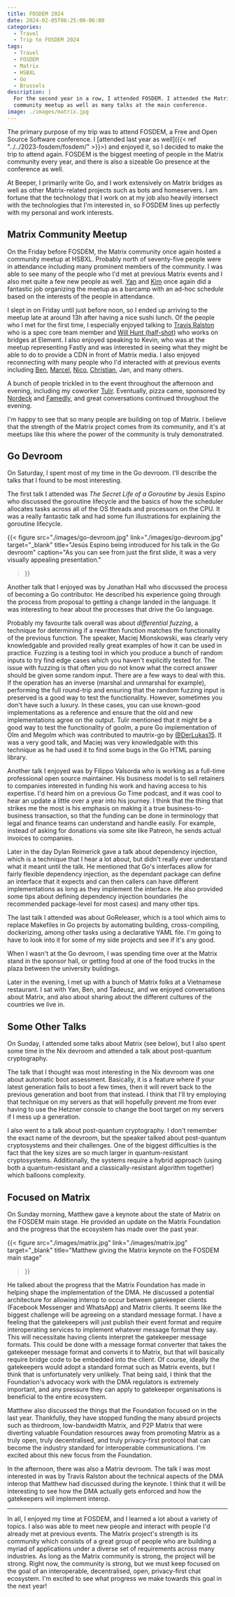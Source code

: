 ```yaml
---
title: FOSDEM 2024
date: 2024-02-05T06:25:00-06:00
categories:
  - Travel
  - Trip to FOSDEM 2024
tags:
  - Travel
  - FOSDEM
  - Matrix
  - HSBXL
  - Go
  - Brussels
description: |
  For the second year in a row, I attended FOSDEM. I attended the Matrix
  community meetup as well as many talks at the main conference.
image: ./images/matrix.jpg
---
```


The primary purpose of my trip was to attend FOSDEM, a Free and Open Source
Software conference. I [attended last year as well]({{< ref
"../../2023-fosdem/fosdem/" >}}>) and enjoyed it, so I decided to make the trip
to attend again. FOSDEM is the biggest meeting of people in the Matrix community
every year, and there is also a sizeable Go presence at the conference as well.

At Beeper, I primarily write Go, and I work extensively on Matrix bridges as
well as other Matrix-related projects such as bots and homeservers. I am fortune
that the technology that I work on at my job also heavily intersect with the
technologies that I'm interested in, so FOSDEM lines up perfectly with my
personal and work interests.

## Matrix Community Meetup

On the Friday before FOSDEM, the Matrix community once again hosted a community
meetup at HSBXL. Probably north of seventy-five people were in attendance
including many prominent members of the community. I was able to see many of the
people who I'd met at previous Matrix events and I also met quite a few new
people as well. [Yan](https://www.linkedin.com/in/yncyrydybyl/) and
[Kim](https://github.com/harharlinks) once again did a fantastic job organizing
the meetup as a barcamp with an ad-hoc schedule based on the interests of the
people in attendance.

I slept in on Friday until just before noon, so I ended up arriving to the
meetup late at around 13h after having a nice sushi lunch. Of the people who I
met for the first time, I especially enjoyed talking to
[Travis Ralston](https://github.com/travisr) who is a spec core team member and
[Will Hunt (half-shot)](https://github.com/half-shot) who works on bridges at
Element. I also enjoyed speaking to Kevin, who was at the meetup representing
Fastly and was interested in seeing what they might be able to do to provide a
CDN in front of Matrix media. I also enjoyed reconnecting with many people who
I'd interacted with at previous events including
[Ben](https://www.linkedin.com/in/benparsons/),
[Marcel](https://github.com/mtrnord), [Nico](https://neko.dev/),
[Christian](https://chrpaul.de/), Jan, and many others.

A bunch of people trickled in to the event throughout the afternoon and evening,
including my coworker [Tulir](https://mau.fi/). Eventually, pizza came,
sponsored by [Nordeck](https://nordeck.net/) and
[Famedly](https://www.famedly.com/), and great conversations continued
throughout the evening.

I'm happy to see that so many people are building on top of Matrix. I believe
that the strength of the Matrix project comes from its community, and it's at
meetups like this where the power of the community is truly demonstrated.

## Go Devroom

On Saturday, I spent most of my time in the Go devroom. I'll describe the talks
that I found to be most interesting.

The first talk I attended was _The Secret Life of a Goroutine_ by Jesús Espino
who discussed the goroutine lifecycle and the basics of how the scheduler
allocates tasks across all of the OS threads and processors on the CPU. It was a
really fantastic talk and had some fun illustrations for explaining the
goroutine lifecycle.

{{< figure
      src="./images/go-devroom.jpg"
      link="./images/go-devroom.jpg"
      target="_blank"
      title="Jesús Espino being introduced for his talk in the Go devroom"
      caption="As you can see from just the first slide, it was a very visually appealing presentation."
>}}

Another talk that I enjoyed was by Jonathan Hall who discussed the process of
becoming a Go contributor. He described his experience going through the process
from proposal to getting a change landed in the language. It was interesting to
hear about the processes that drive the Go language.

Probably my favourite talk overall was about _differential fuzzing_, a technique
for determining if a rewritten function matches the functionality of the
previous function. The speaker, Maciej Mionskowski, was clearly very
knowledgable and provided really great examples of how it can be used in
practice. Fuzzing is a testing tool in which you produce a bunch of random
inputs to try find edge cases which you haven't explicitly tested for. The issue
with fuzzing is that often you do not know what the correct answer should be
given some random input. There are a few ways to deal with this. If the
operation has an inverse (marshal and unmarshal for example), performing the
full round-trip and ensuring that the random fuzzing input is preserved is a
good way to test the functionality. However, sometimes you don't have such a
luxury. In these cases, you can use known-good implementations as a reference
and ensure that the old and new implementations agree on the output. Tulir
mentioned that it might be a good way to test the functionality of goolm, a pure
Go implementation of Olm and Megolm which was contributed to mautrix-go by
[@DerLukas15](https://github.com/DerLukas15). It was a very good talk, and
Maciej was very knowledgable with this technique as he had used it to find some
bugs in the Go HTML parsing library.

Another talk I enjoyed was by Filippo Valsorda who is working as a full-time
professional open source maintainer. His business model is to sell retainers to
companies interested in funding his work and having access to his expertise. I'd
heard him on a previous Go Time podcast, and it was cool to hear an update a
little over a year into his journey. I think that the thing that strikes me the
most is his emphasis on making it a true business-to-business transaction, so
that the funding can be done in terminology that legal and finance teams can
understand and handle easily. For example, instead of asking for donations via
some site like Patreon, he sends actual invoices to companies.

Later in the day Dylan Reimerick gave a talk about dependency injection, which
is a technique that I hear a lot about, but didn't really ever understand what
it meant until the talk. He mentioned that Go's interfaces allow for fairly
flexible dependency injection, as the dependant package can define an interface
that it expects and can then callers can have different implementations as long
as they implement the interface. He also provided some tips about defining
dependency injection boundaries (he recommended package-level for most cases)
and many other tips.

The last talk I attended was about GoReleaser, which is a tool which aims to
replace Makefiles in Go projects by automating building, cross-compiling,
dockerizing, among other tasks using a declarative YAML file. I'm going to have
to look into it for some of my side projects and see if it's any good.

When I wasn't at the Go devroom, I was spending time over at the Matrix stand in
the sponsor hall, or getting food at one of the food trucks in the plaza between
the university buildings.

Later in the evening, I met up with a bunch of Matrix folks at a Vietnamese
restaurant. I sat with Yan, Ben, and Tadeusz, and we enjoyed conversations about
Matrix, and also about sharing about the different cultures of the countries we
live in.

## Some Other Talks

On Sunday, I attended some talks about Matrix (see below), but I also spent some
time in the Nix devroom and attended a talk about post-quantum cryptography.

The talk that I thought was most interesting in the Nix devroom was one about
automatic boot assessment. Basically, it is a feature where if your latest
generation fails to boot a few times, then it will revert back to the previous
generation and boot from that instead. I think that I'll try employing that
technique on my servers as that will hopefully prevent me from ever having to
use the Hetzner console to change the boot target on my servers if I mess up a
generation.

I also went to a talk about post-quantum cryptography. I don't remember the
exact name of the devroom, but the speaker talked about post-quantum
cryptosystems and their challenges. One of the biggest difficulties is the fact
that the key sizes are so much larger in quantum-resistant cryptosystems.
Additionally, the systems require a hybrid approach (using both a
quantum-resistant and a classically-resistant algorithm together) which balloons
complexity.

## Focused on Matrix

On Sunday morning, Matthew gave a keynote about the state of Matrix on the
FOSDEM main stage. He provided an update on the Matrix Foundation and the
progress that the ecosystem has made over the past year.

{{< figure
      src="./images/matrix.jpg"
      link="./images/matrix.jpg"
      target="_blank"
      title="Matthew giving the Matrix keynote on the FOSDEM main stage"
>}}

He talked about the progress that the Matrix Foundation has made in helping
shape the implementation of the DMA. He discussed a potential architecture for
allowing interop to occur between gatekeeper clients (Facebook Messenger and
WhatsApp) and Matrix clients. It seems like the biggest challenge will be
agreeing on a standard message format. I have a feeling that the gatekeepers
will just publish their event format and require interoperating services to
implement whatever message format they say. This will necessitate having clients
interpret the gatekeeper message formats. This could be done with a message
format converter that takes the gatekeeper message format and converts it to
Matrix, but that will basically require bridge code to be embedded into the
client. Of course, ideally the gatekeepers would adopt a standard format such as
Matrix events, but I think that is unfortunately very unlikely. That being said,
I think that the Foundation's advocacy work with the DMA regulators is extremely
important, and any pressure they can apply to gatekeeper organisations is
beneficial to the entire ecosystem.

Matthew also discussed the things that the Foundation focused on in the last
year. Thankfully, they have stopped funding the many absurd projects such as
thirdroom, low-bandwidth Matrix, and P2P Matrix that were diverting valuable
Foundation resources away from promoting Matrix as a truly open, truly
decentralised, and truly privacy-first protocol that can become the industry
standard for interoperable communications. I'm excited about this new focus from
the Foundation.

In the afternoon, there was also a Matrix devroom. The talk I was most
interested in was by Travis Ralston about the technical aspects of the DMA
interop that Matthew had discussed during the keynote. I think that it will be
interesting to see how the DMA actually gets enforced and how the gatekeepers
will implement interop.

---

In all, I enjoyed my time at FOSDEM, and I learned a lot about a variety of
topics. I also was able to meet new people and interact with people I'd already
met at previous events. The Matrix project's strength is its community which
consists of a great group of people who are building a myriad of applications
under a diverse set of requirements across many industries. As long as the
Matrix community is strong, the project will be strong. Right now, the community
is strong, but we must keep focused on the goal of an interoperable,
decentralised, open, privacy-first chat ecosystem. I'm excited to see what
progress we make towards this goal in the next year!
